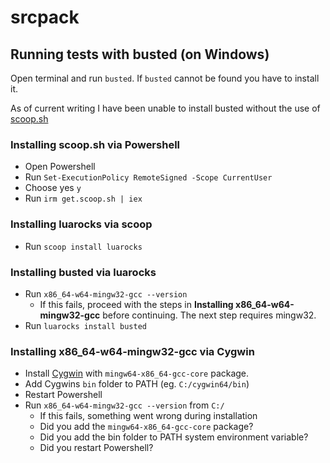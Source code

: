 # srcpack

## Running tests with busted (on Windows)

Open terminal and run `busted`. 
If `busted` cannot be found you have to install it. 

As of current writing I have been unable to install busted without the use of [scoop.sh](https://scoop.sh/)

### Installing scoop.sh via Powershell

- Open Powershell
- Run `Set-ExecutionPolicy RemoteSigned -Scope CurrentUser`
- Choose yes `y`
- Run `irm get.scoop.sh | iex`

### Installing luarocks via scoop

- Run `scoop install luarocks`

### Installing busted via luarocks

- Run `x86_64-w64-mingw32-gcc --version`
  - If this fails, proceed with the steps in **Installing x86_64-w64-mingw32-gcc** before continuing. The next step requires mingw32.
- Run `luarocks install busted`

### Installing x86_64-w64-mingw32-gcc via Cygwin

  - Install [Cygwin](http://cygwin.com/install.html) with `mingw64-x86_64-gcc-core` package.
  - Add Cygwins `bin` folder to PATH (eg. `C:/cygwin64/bin`)
  - Restart Powershell
  - Run `x86_64-w64-mingw32-gcc --version` from `C:/`
    - If this fails, something went wrong during installation
    - Did you add the `mingw64-x86_64-gcc-core` package?
    - Did you add the bin folder to PATH system environment variable?
    - Did you restart Powershell?
